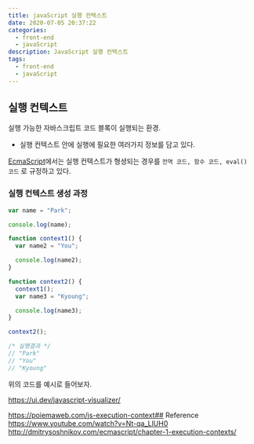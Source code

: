 ```yaml
---
title: javaScript 실행 컨텍스트
date: 2020-07-05 20:37:22
categories:
  - front-end
  - javaScript
description: JavaScript 실행 컨텍스트
tags:
  - front-end
  - javaScript
---
```


## 실행 컨텍스트

실행 가능한 자바스크립트 코드 블록이 실행되는 환경.

- 실행 컨텍스트 안에 실행에 필요한 여러가지 정보를 담고 있다.

[EcmaScript](http://dmitrysoshnikov.com/ecmascript/chapter-1-execution-contexts/)에서는 실행 컨텍스트가 형셩되는 경우를 `전역 코드, 함수 코드, eval() 코드` 로 규정하고 있다.

### 실행 컨텍스트 생성 과정

```javascript
var name = "Park";

console.log(name);

function context1() {
  var name2 = "You";

  console.log(name2);
}

function context2() {
  context1();
  var name3 = "Kyoung";

  console.log(name3);
}

context2();

/* 실행결과 */
// "Park"
// "You"
// "Kyoung"
```

위의 코드를 예시로 들어보자.

https://ui.dev/javascript-visualizer/

https://poiemaweb.com/js-execution-context## Reference
https://www.youtube.com/watch?v=Nt-qa_LlUH0
http://dmitrysoshnikov.com/ecmascript/chapter-1-execution-contexts/
